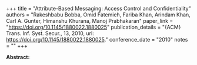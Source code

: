+++
title = "Attribute-Based Messaging: Access Control and Confidentiality"
authors = "Rakeshbabu Bobba, Omid Fatemieh, Fariba Khan, Arindam Khan, Carl A. Gunter, Himanshu Khurana, Manoj Prabhakaran"
paper_link = "https://doi.org/10.1145/1880022.1880025"
publication_details = "{ACM} Trans. Inf. Syst. Secur., 13, 2010, url: <a href='https://doi.org/10.1145/1880022.1880025' target='_blank'>https://doi.org/10.1145/1880022.1880025</a>."
conference_date = "2010"
notes = ""
+++

<b>Abstract:</b>
